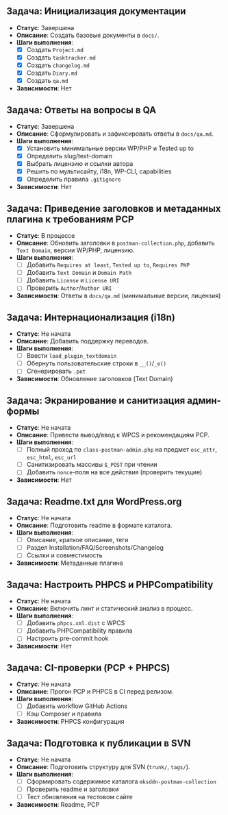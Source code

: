 <!--
@file: docs/tasktracker.md
@description: Трекер задач проекта MksDdn Postman Collection
@dependencies: docs/Project.md
@created: 2025-08-19
-->

## Задача: Инициализация документации
- **Статус**: Завершена
- **Описание**: Создать базовые документы в `docs/`.
- **Шаги выполнения**:
  - [x] Создать `Project.md`
  - [x] Создать `tasktracker.md`
  - [x] Создать `changelog.md`
  - [x] Создать `Diary.md`
  - [x] Создать `qa.md`
- **Зависимости**: Нет

## Задача: Ответы на вопросы в QA
- **Статус**: Завершена
- **Описание**: Сформулировать и зафиксировать ответы в `docs/qa.md`.
- **Шаги выполнения**:
  - [x] Установить минимальные версии WP/PHP и Tested up to
  - [x] Определить slug/text-domain
  - [x] Выбрать лицензию и ссылки автора
  - [x] Решить по мультисайту, i18n, WP-CLI, capabilities
  - [x] Определить правила `.gitignore`
- **Зависимости**: Нет

## Задача: Приведение заголовков и метаданных плагина к требованиям PCP
- **Статус**: В процессе
- **Описание**: Обновить заголовки в `postman-collection.php`, добавить `Text Domain`, версии WP/PHP, лицензию.
- **Шаги выполнения**:
  - [ ] Добавить `Requires at least`, `Tested up to`, `Requires PHP`
  - [ ] Добавить `Text Domain` и `Domain Path`
  - [ ] Добавить `License` и `License URI`
  - [ ] Проверить `Author`/`Author URI`
- **Зависимости**: Ответы в `docs/qa.md` (минимальные версии, лицензия)

## Задача: Интернационализация (i18n)
- **Статус**: Не начата
- **Описание**: Добавить поддержку переводов.
- **Шаги выполнения**:
  - [ ] Ввести `load_plugin_textdomain`
  - [ ] Обернуть пользовательские строки в `__()`/`_e()`
  - [ ] Сгенерировать `.pot`
- **Зависимости**: Обновление заголовков (Text Domain)

## Задача: Экранирование и санитизация админ-формы
- **Статус**: Не начата
- **Описание**: Привести вывод/ввод к WPCS и рекомендациям PCP.
- **Шаги выполнения**:
  - [ ] Полный проход по `class-postman-admin.php` на предмет `esc_attr`, `esc_html`, `esc_url`
  - [ ] Санитизировать массивы `$_POST` при чтении
  - [ ] Добавить `nonce`-поля на все действия (проверить текущие)
- **Зависимости**: Нет

## Задача: Readme.txt для WordPress.org
- **Статус**: Не начата
- **Описание**: Подготовить readme в формате каталога.
- **Шаги выполнения**:
  - [ ] Описание, краткое описание, теги
  - [ ] Раздел Installation/FAQ/Screenshots/Changelog
  - [ ] Ссылки и совместимость
- **Зависимости**: Метаданные плагина

## Задача: Настроить PHPCS и PHPCompatibility
- **Статус**: Не начата
- **Описание**: Включить линт и статический анализ в процесс.
- **Шаги выполнения**:
  - [ ] Добавить `phpcs.xml.dist` с WPCS
  - [ ] Добавить PHPCompatibility правила
  - [ ] Настроить pre-commit hook
- **Зависимости**: Нет

## Задача: CI-проверки (PCP + PHPCS)
- **Статус**: Не начата
- **Описание**: Прогон PCP и PHPCS в CI перед релизом.
- **Шаги выполнения**:
  - [ ] Добавить workflow GitHub Actions
  - [ ] Кэш Composer и правила
- **Зависимости**: PHPCS конфигурация

## Задача: Подготовка к публикации в SVN
- **Статус**: Не начата
- **Описание**: Подготовить структуру для SVN (`trunk/`, `tags/`).
- **Шаги выполнения**:
  - [ ] Сформировать содержимое каталога `mksddn-postman-collection`
  - [ ] Проверить readme и заголовки
  - [ ] Тест обновления на тестовом сайте
- **Зависимости**: Readme, PCP


